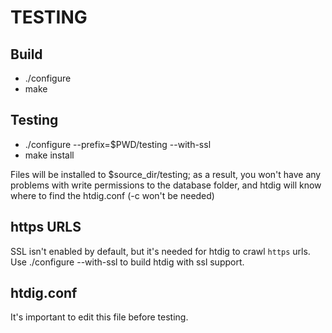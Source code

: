 # TESTING

## Build
* ./configure
* make

## Testing
* ./configure --prefix=$PWD/testing --with-ssl
* make install

Files will be installed to $source_dir/testing; as a result, you won't have
any problems with write permissions to the database folder, and htdig will
know where to find the htdig.conf (-c won't be needed)

## https URLS
SSL isn't enabled by default, but it's needed for htdig to crawl `https`
urls. Use ./configure --with-ssl to build htdig with ssl support.

## htdig.conf
It's important to edit this file before testing.
